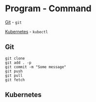 # Program - Command

[Git](#git) - `git`

[Kubernetes](#kubernetes) - `kubectl`






## Git

```
git clone
git add . -p
git commit -m "Some message"
git push
git pull
git fetch
```






## Kubernetes


